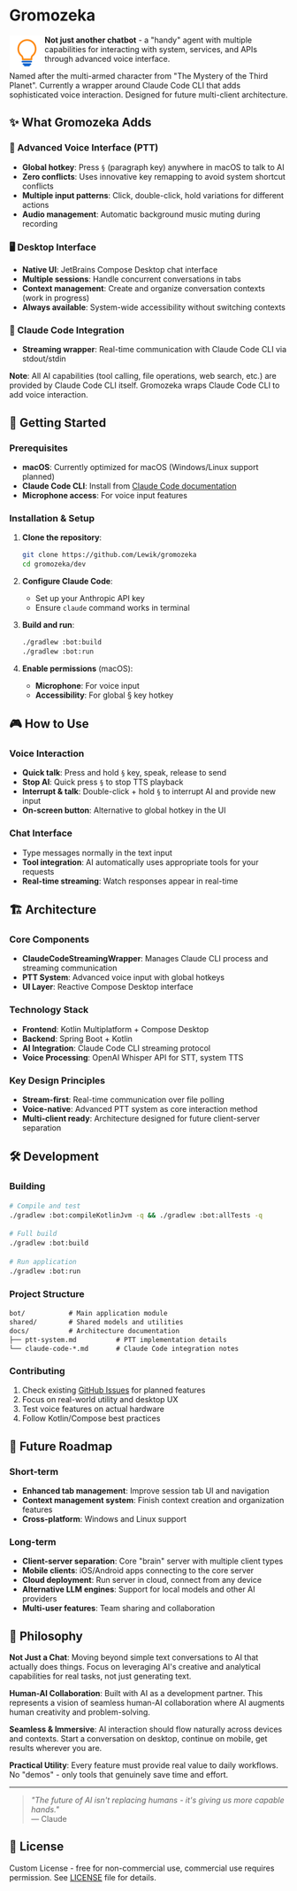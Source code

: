 # Gromozeka

<img src="bot/src/jvmMain/resources/logos/logo-128x128.png" alt="Gromozeka Logo" width="64" height="64" align="left" />

**Not just another chatbot** - a "handy" agent with multiple capabilities for interacting with system, services, and APIs through advanced voice interface.

Named after the multi-armed character from "The Mystery of the Third Planet". Currently a wrapper around Claude Code CLI that adds sophisticated voice interaction. Designed for future multi-client architecture.

## ✨ What Gromozeka Adds

### 🎤 Advanced Voice Interface (PTT)
- **Global hotkey**: Press `§` (paragraph key) anywhere in macOS to talk to AI
- **Zero conflicts**: Uses innovative key remapping to avoid system shortcut conflicts
- **Multiple input patterns**: Click, double-click, hold variations for different actions  
- **Audio management**: Automatic background music muting during recording

### 🖥️ Desktop Interface
- **Native UI**: JetBrains Compose Desktop chat interface
- **Multiple sessions**: Handle concurrent conversations in tabs
- **Context management**: Create and organize conversation contexts (work in progress)
- **Always available**: System-wide accessibility without switching contexts

### 🔧 Claude Code Integration
- **Streaming wrapper**: Real-time communication with Claude Code CLI via stdout/stdin

**Note**: All AI capabilities (tool calling, file operations, web search, etc.) are provided by Claude Code CLI itself. Gromozeka wraps Claude Code CLI to add voice interaction.

## 🚀 Getting Started

### Prerequisites
- **macOS**: Currently optimized for macOS (Windows/Linux support planned)
- **Claude Code CLI**: Install from [Claude Code documentation](https://docs.anthropic.com/en/docs/claude-code)
- **Microphone access**: For voice input features

### Installation & Setup

1. **Clone the repository**:
   ```bash
   git clone https://github.com/Lewik/gromozeka
   cd gromozeka/dev
   ```

2. **Configure Claude Code**:
   - Set up your Anthropic API key
   - Ensure `claude` command works in terminal

3. **Build and run**:
   ```bash
   ./gradlew :bot:build
   ./gradlew :bot:run
   ```

4. **Enable permissions** (macOS):
   - **Microphone**: For voice input
   - **Accessibility**: For global § key hotkey

## 🎮 How to Use

### Voice Interaction
- **Quick talk**: Press and hold `§` key, speak, release to send
- **Stop AI**: Quick press `§` to stop TTS playback
- **Interrupt & talk**: Double-click + hold `§` to interrupt AI and provide new input
- **On-screen button**: Alternative to global hotkey in the UI

### Chat Interface
- Type messages normally in the text input
- **Tool integration**: AI automatically uses appropriate tools for your requests
- **Real-time streaming**: Watch responses appear in real-time

## 🏗️ Architecture

### Core Components
- **ClaudeCodeStreamingWrapper**: Manages Claude CLI process and streaming communication
- **PTT System**: Advanced voice input with global hotkeys
- **UI Layer**: Reactive Compose Desktop interface

### Technology Stack
- **Frontend**: Kotlin Multiplatform + Compose Desktop
- **Backend**: Spring Boot + Kotlin
- **AI Integration**: Claude Code CLI streaming protocol
- **Voice Processing**: OpenAI Whisper API for STT, system TTS

### Key Design Principles
- **Stream-first**: Real-time communication over file polling
- **Voice-native**: Advanced PTT system as core interaction method
- **Multi-client ready**: Architecture designed for future client-server separation

## 🛠️ Development

### Building
```bash
# Compile and test
./gradlew :bot:compileKotlinJvm -q && ./gradlew :bot:allTests -q

# Full build
./gradlew :bot:build

# Run application  
./gradlew :bot:run
```

### Project Structure
```
bot/           # Main application module
shared/        # Shared models and utilities  
docs/          # Architecture documentation
├── ptt-system.md          # PTT implementation details
└── claude-code-*.md       # Claude Code integration notes
```

### Contributing
1. Check existing [GitHub Issues](https://github.com/Lewik/gromozeka/issues) for planned features
2. Focus on real-world utility and desktop UX
3. Test voice features on actual hardware
4. Follow Kotlin/Compose best practices

## 🔮 Future Roadmap

### Short-term
- **Enhanced tab management**: Improve session tab UI and navigation
- **Context management system**: Finish context creation and organization features  
- **Cross-platform**: Windows and Linux support

### Long-term  
- **Client-server separation**: Core "brain" server with multiple client types
- **Mobile clients**: iOS/Android apps connecting to the core server
- **Cloud deployment**: Run server in cloud, connect from any device
- **Alternative LLM engines**: Support for local models and other AI providers
- **Multi-user features**: Team sharing and collaboration

## 🤝 Philosophy

**Not Just a Chat**: Moving beyond simple text conversations to AI that actually does things. Focus on leveraging AI's creative and analytical capabilities for real tasks, not just generating text.

**Human-AI Collaboration**: Built with AI as a development partner. This represents a vision of seamless human-AI collaboration where AI augments human creativity and problem-solving.

**Seamless & Immersive**: AI interaction should flow naturally across devices and contexts. Start a conversation on desktop, continue on mobile, get results wherever you are.

**Practical Utility**: Every feature must provide real value to daily workflows. No "demos" - only tools that genuinely save time and effort.

---

> *"The future of AI isn't replacing humans - it's giving us more capable hands."*  
> — Claude

## 📄 License

Custom License - free for non-commercial use, commercial use requires permission. See [LICENSE](LICENSE) file for details.